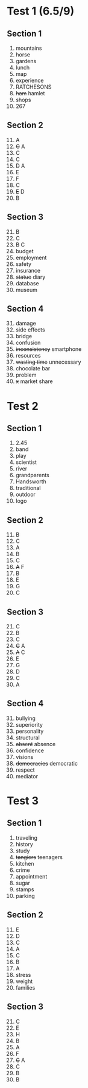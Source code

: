 # Test 1 (6.5/9)

## Section 1

1. mountains
2. horse
3. gardens
4. lunch
5. map
6. experience
7. RATCHESONS
8. ~~ham~~ hamlet
9. shops
10. 267

## Section 2

11. A
12. ~~C~~ A
13. C
14. C
15. ~~D~~ A
16. E
17. F
18. C
19. ~~E~~ D
20. B

## Section 3

21. B
22. C
23. ~~B~~ C
24. budget
25. employment
26. safety
27. insurance
28. ~~statue~~ diary
29. database
30. museum

## Section 4

31. damage
32. side effects
33. bridge
34. confusion
35. ~~inconsistency~~ smartphone
36. resources
37. ~~wasting time~~ unnecessary
38. chocolate bar
39. problem
40. ~~x~~ market share

# Test 2

## Section 1

1. 2.45
2. band
3. play
4. scientist
5. river
6. grandparents
7. Handsworth
8. traditional
9. outdoor
10. logo

## Section 2

11. B
12. C
13. A
14. B
15. C
16. ~~A~~ F
17. B
18. E
19. G
20. C

## Section 3

21. C
22. B
23. C
24. ~~C~~ A
25. ~~A~~ C
26. E
27. G
28. D
29. C
30. A

## Section 4

31. bullying
32. superiority
33. personality
34. structural
35. ~~absent~~ absence
36. confidence
37. visions
38. ~~democracies~~ democratic
39. respect
40. mediator

# Test 3

## Section 1

1. traveling
2. history
3. study
4. ~~tangiers~~ teenagers
5. kitchen
6. crime
7. appointment
8. sugar
9. stamps
10. parking

## Section 2

11. E
12. D
13. C
14. A
15. C
16. B
17. A
18. stress
19. weight
20. families

## Section 3

21. C
22. E
23. H
24. B
25. A
26. F
27. ~~C~~ A
28. C
29. B
30. B

